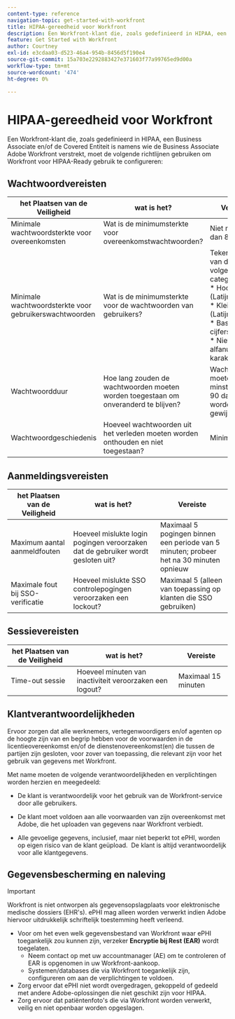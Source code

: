 ```yaml
---
content-type: reference
navigation-topic: get-started-with-workfront
title: HIPAA-gereedheid voor Workfront
description: Een Workfront-klant die, zoals gedefinieerd in HIPAA, een Business Associate en/of de Covered Entiteit is namens wie de Business Associate Adobe Workfront verstrekt, moet de volgende richtlijnen gebruiken om Workfront voor gebruik geschikt voor HIPAA te configureren.
feature: Get Started with Workfront
author: Courtney
exl-id: e3cdaa03-d523-46a4-954b-8456d5f190e4
source-git-commit: 15a703e2292883427e371603f77a99765ed9d00a
workflow-type: tm+mt
source-wordcount: '474'
ht-degree: 0%

---
```


# HIPAA-gereedheid voor Workfront

Een Workfront-klant die, zoals gedefinieerd in HIPAA, een Business Associate en/of de Covered Entiteit is namens wie de Business Associate Adobe Workfront verstrekt, moet de volgende richtlijnen gebruiken om Workfront voor HIPAA-Ready gebruik te configureren:


## Wachtwoordvereisten

| **het Plaatsen van de Veiligheid** | **wat is het?** | **Vereiste** |
|----------------------|------------------|------------------|
| Minimale wachtwoordsterkte voor overeenkomsten | Wat is de minimumsterkte voor overeenkomstwachtwoorden? | Niet minder dan 8 tekens |
| Minimale wachtwoordsterkte voor gebruikerswachtwoorden | Wat is de minimumsterkte voor de wachtwoorden van gebruikers? | Teken van drie van de volgende categorieën:<br> * Hoofdletters (Latijn alfabet) <br> * Kleine letters (Latijn alfabet) <br> * Basis 10 cijfers <br> * Niet alfanumerieke karakters |
| Wachtwoordduur | Hoe lang zouden de wachtwoorden moeten worden toegestaan om onveranderd te blijven? | Wachtwoorden moeten ten minste om de 90 dagen worden gewijzigd |
| Wachtwoordgeschiedenis | Hoeveel wachtwoorden uit het verleden moeten worden onthouden en niet toegestaan? | Minimaal 5 |


## Aanmeldingsvereisten

| **het Plaatsen van de Veiligheid** | **wat is het?** | **Vereiste** |
|----------------------|------------------|------------------|
| Maximum aantal aanmeldfouten | Hoeveel mislukte login pogingen veroorzaken dat de gebruiker wordt gesloten uit? | Maximaal 5 pogingen binnen een periode van 5 minuten; probeer het na 30 minuten opnieuw |
| Maximale fout bij SSO-verificatie | Hoeveel mislukte SSO controlepogingen veroorzaken een lockout? | Maximaal 5 (alleen van toepassing op klanten die SSO gebruiken) |


## Sessievereisten

| **het Plaatsen van de Veiligheid** | **wat is het?** | **Vereiste** |
|----------------------|------------------|------------------|
| Time-out sessie | Hoeveel minuten van inactiviteit veroorzaken een logout? | Maximaal 15 minuten |

## Klantverantwoordelijkheden

Ervoor zorgen dat alle werknemers, vertegenwoordigers en/of agenten op de hoogte zijn van en begrip hebben voor de voorwaarden in de licentieovereenkomst en/of de dienstenovereenkomst(en) die tussen de partijen zijn gesloten, voor zover van toepassing, die relevant zijn voor het gebruik van gegevens met Workfront.

Met name moeten de volgende verantwoordelijkheden en verplichtingen worden herzien en meegedeeld: 

* De klant is verantwoordelijk voor het gebruik van de Workfront-service door alle gebruikers. 

* De klant moet voldoen aan alle voorwaarden van zijn overeenkomst met Adobe, die het uploaden van gegevens naar Workfront verbiedt. 

* Alle gevoelige gegevens, inclusief, maar niet beperkt tot ePHI, worden op eigen risico van de klant geüpload.  De klant is altijd verantwoordelijk voor alle klantgegevens. 


## Gegevensbescherming en naleving

>[!IMPORTANT]
>
>Workfront is niet ontworpen als gegevensopslagplaats voor elektronische medische dossiers (EHR&#39;s). ePHI mag alleen worden verwerkt indien Adobe hiervoor uitdrukkelijk schriftelijk toestemming heeft verleend. 

* Voor om het even welk gegevensbestand van Workfront waar ePHI toegankelijk zou kunnen zijn, verzeker **Encryptie bij Rest (EAR)** wordt toegelaten.
   * Neem contact op met uw accountmanager (AE) om te controleren of EAR is opgenomen in uw Workfront-aankoop.
   * Systemen/databases die via Workfront toegankelijk zijn, configureren om aan de verplichtingen te voldoen.
* Zorg ervoor dat ePHI niet wordt overgedragen, gekoppeld of gedeeld met andere Adobe-oplossingen die niet geschikt zijn voor HIPAA.
* Zorg ervoor dat patiëntenfoto&#39;s die via Workfront worden verwerkt, veilig en niet openbaar worden opgeslagen.
